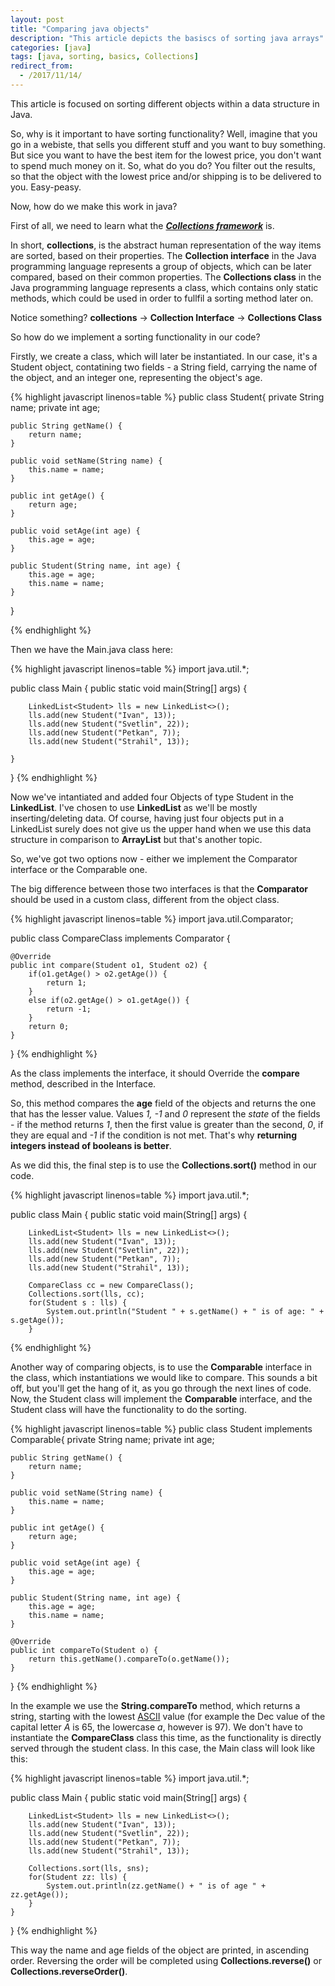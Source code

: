 ```yaml
---
layout: post
title: "Comparing java objects"
description: "This article depicts the basiscs of sorting java arrays"
categories: [java]
tags: [java, sorting, basics, Collections]
redirect_from:
  - /2017/11/14/
---
```

This article is focused on sorting different objects within a data structure in Java.

So, why is it important to have sorting functionality? Well, imagine that you go in a webiste, that sells you different stuff and you want to buy something. But sice you want to have the best item for the lowest price, you don't want to spend much money on it. 
So, what do you do? You filter out the results, so that the object with the lowest price and/or shipping is to be delivered to you. Easy-peasy.

Now, how do we make this work in java?

First of all, we need to learn what the [***Collections framework***](https://docs.oracle.com/javase/tutorial/collections/ "Oracle's website")  is.

In short, **collections**, is the abstract human representation of the way items are sorted, based on their properties.
The **Collection interface** in the Java programming language represents a group of objects, which can be later compared, based on their common properties.
The **Collections class** in the Java programming language represents a class, which contains only static methods, which could be used in order to fullfil a sorting method later on.

Notice something? **collections** -> **Collection Interface** -> **Collections Class**

So how do we implement a sorting functionality in our code?

Firstly, we create a class, which will later be instantiated. In our case, it's a Student object, contatining two fields - a String field, carrying the name of the object, and an integer one, representing the object's age.

{% highlight javascript linenos=table %}
public class Student{
	private String name;
	private int age;
	
	public String getName() {
		return name;
	}

	public void setName(String name) {
		this.name = name;
	}

	public int getAge() {
		return age;
	}

	public void setAge(int age) {
		this.age = age;
	}

	public Student(String name, int age) {
		this.age = age;
		this.name = name;
	}
}

{% endhighlight %}

Then we have the Main.java class here:

{% highlight javascript linenos=table %}
import java.util.*;

public class Main {
	public static void main(String[] args) {
		
		LinkedList<Student> lls = new LinkedList<>();
		lls.add(new Student("Ivan", 13));
		lls.add(new Student("Svetlin", 22));
		lls.add(new Student("Petkan", 7));
		lls.add(new Student("Strahil", 13));
		
	}
}
{% endhighlight %}

Now we've intantiated and added four Objects of type Student in the **LinkedList**. I've chosen to use **LinkedList** as we'll be mostly inserting/deleting data. Of course, having just four objects put in a LinkedList surely does not give us the upper hand when we use this data structure in comparison to **ArrayList** but that's another topic.

So, we've got two options now - either we implement the Comparator<Object> interface or the Comparable<Object> one.

The big difference between those two interfaces is that the **Comparator** should be used in a custom class, different from the object class.


{% highlight javascript linenos=table %}
import java.util.Comparator;

public class CompareClass implements Comparator<Student> {

	@Override
	public int compare(Student o1, Student o2) {
		if(o1.getAge() > o2.getAge()) {
			return 1;
		}
		else if(o2.getAge() > o1.getAge()) {
			return -1;
		}
		return 0;
	}

}
{% endhighlight %}

As the class implements the interface, it should Override the **compare** method, described in the Interface.

So, this method compares the **age** field of the objects and returns the one that has the lesser value. Values *1, -1* and *0* represent the *state* of the fields - if the method returns *1*, then the first value is greater than the second, *0*, if they are equal and *-1* if the condition is not met. That's why **returning integers instead of booleans is better**.

As we did this, the final step is to use the **Collections.sort()** method in our code.

{% highlight javascript linenos=table %}
import java.util.*;

public class Main {
	public static void main(String[] args) {
		
		LinkedList<Student> lls = new LinkedList<>();
		lls.add(new Student("Ivan", 13));
		lls.add(new Student("Svetlin", 22));
		lls.add(new Student("Petkan", 7));
		lls.add(new Student("Strahil", 13));
		
		CompareClass cc = new CompareClass();
		Collections.sort(lls, cc);
		for(Student s : lls) {
			System.out.println("Student " + s.getName() + " is of age: " + s.getAge());
		}
{% endhighlight %}


Another way of comparing objects, is to use the **Comparable** interface in the class, which instantiations we would like to compare.
This sounds a bit off, but you'll get the hang of it, as you go through the next lines of code.
Now, the Student class will implement the **Comparable** interface, and the Student class will have the functionality to do the sorting.

{% highlight javascript linenos=table %}
public class Student implements Comparable<Student>{
	private String name;
	private int age;
	
	public String getName() {
		return name;
	}

	public void setName(String name) {
		this.name = name;
	}

	public int getAge() {
		return age;
	}

	public void setAge(int age) {
		this.age = age;
	}

	public Student(String name, int age) {
		this.age = age;
		this.name = name;
	}

	@Override
	public int compareTo(Student o) {
		return this.getName().compareTo(o.getName());
	}
}
{% endhighlight %}

In the example we use the **String.compareTo** method, which returns a string, starting with the lowest [ASCII](http://www.asciitable.com/ "Ascii table online") value (for example the Dec value of the capital letter *A* is 65, the lowercase *a*, however is 97).
We don't have to instantiate the **CompareClass** class this time, as the functionality is directly served through the student class. 
In this case, the Main class will look like this:

{% highlight javascript linenos=table %}
import java.util.*;

public class Main {
	public static void main(String[] args) {
		
		LinkedList<Student> lls = new LinkedList<>();
		lls.add(new Student("Ivan", 13));
		lls.add(new Student("Svetlin", 22));
		lls.add(new Student("Petkan", 7));
		lls.add(new Student("Strahil", 13));

		Collections.sort(lls, sns);
		for(Student zz: lls) {
			System.out.println(zz.getName() + " is of age " + zz.getAge());
		}
	}
}
{% endhighlight %}

This way the name and age fields of the object are printed, in ascending order. Reversing the order will be completed using **Collections.reverse()** or **Collections.reverseOrder()**.
